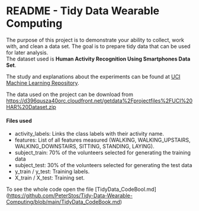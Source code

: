 # README - Tidy Data Wearable Computing

The purpose of this project is to demonstrate your ability to collect, work with, and clean a data set. The goal is to prepare tidy data that can be used for later analysis.  
The dataset used is **Human Activity Recognition Using Smartphones Data Set**.  

The study and explanations about the experiments can be found at [UCI Machine Learning Repository](http://archive.ics.uci.edu/ml/datasets/Human+Activity+Recognition+Using+Smartphones).  

The data used on the project can be download from https://d396qusza40orc.cloudfront.net/getdata%2Fprojectfiles%2FUCI%20HAR%20Dataset.zip

#### Files used
- activity_labels: Links the class labels with their activity name.  
- features: List of all features measured (WALKING, WALKING_UPSTAIRS, WALKING_DOWNSTAIRS, SITTING, STANDING, LAYING).  
- subject_train: 70% of the volunteers selected for generating the training data  
- subject_test: 30% of the volunteers selected for generating the test data  
- y_train / y_test: Training labels.  
- X_train / X_test: Training set.  
  
To see the whole code open the file [TidyData_CodeBool.md]
(https://github.com/PeterStos/Tidy-Data-Wearable-Computing/blob/main/TidyData_CodeBook.md)
